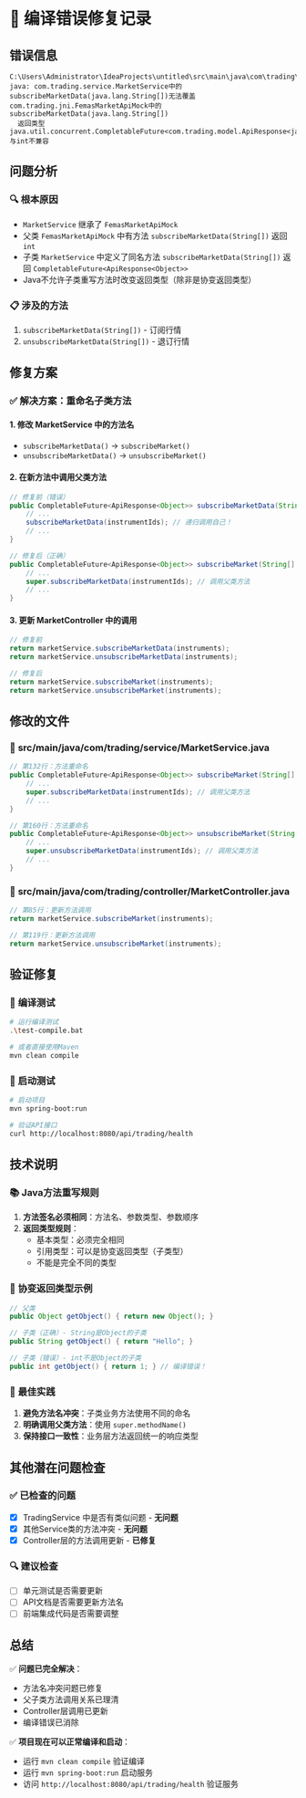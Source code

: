 # 🔧 编译错误修复记录

## 错误信息
```
C:\Users\Administrator\IdeaProjects\untitled\src\main\java\com\trading\service\MarketService.java:132:51
java: com.trading.service.MarketService中的subscribeMarketData(java.lang.String[])无法覆盖com.trading.jni.FemasMarketApiMock中的subscribeMarketData(java.lang.String[])
  返回类型java.util.concurrent.CompletableFuture<com.trading.model.ApiResponse<java.lang.Object>>与int不兼容
```

## 问题分析

### 🔍 **根本原因**
- `MarketService` 继承了 `FemasMarketApiMock`
- 父类 `FemasMarketApiMock` 中有方法 `subscribeMarketData(String[])` 返回 `int`
- 子类 `MarketService` 中定义了同名方法 `subscribeMarketData(String[])` 返回 `CompletableFuture<ApiResponse<Object>>`
- Java不允许子类重写方法时改变返回类型（除非是协变返回类型）

### 📋 **涉及的方法**
1. `subscribeMarketData(String[])` - 订阅行情
2. `unsubscribeMarketData(String[])` - 退订行情

## 修复方案

### ✅ **解决方案：重命名子类方法**

#### 1. 修改 MarketService 中的方法名
- `subscribeMarketData()` → `subscribeMarket()`
- `unsubscribeMarketData()` → `unsubscribeMarket()`

#### 2. 在新方法中调用父类方法
```java
// 修复前（错误）
public CompletableFuture<ApiResponse<Object>> subscribeMarketData(String[] instrumentIds) {
    // ...
    subscribeMarketData(instrumentIds); // 递归调用自己！
    // ...
}

// 修复后（正确）
public CompletableFuture<ApiResponse<Object>> subscribeMarket(String[] instrumentIds) {
    // ...
    super.subscribeMarketData(instrumentIds); // 调用父类方法
    // ...
}
```

#### 3. 更新 MarketController 中的调用
```java
// 修复前
return marketService.subscribeMarketData(instruments);
return marketService.unsubscribeMarketData(instruments);

// 修复后
return marketService.subscribeMarket(instruments);
return marketService.unsubscribeMarket(instruments);
```

## 修改的文件

### 📝 **src/main/java/com/trading/service/MarketService.java**
```java
// 第132行：方法重命名
public CompletableFuture<ApiResponse<Object>> subscribeMarket(String[] instrumentIds) {
    // ...
    super.subscribeMarketData(instrumentIds); // 调用父类方法
    // ...
}

// 第160行：方法重命名
public CompletableFuture<ApiResponse<Object>> unsubscribeMarket(String[] instrumentIds) {
    // ...
    super.unsubscribeMarketData(instrumentIds); // 调用父类方法
    // ...
}
```

### 📝 **src/main/java/com/trading/controller/MarketController.java**
```java
// 第85行：更新方法调用
return marketService.subscribeMarket(instruments);

// 第119行：更新方法调用
return marketService.unsubscribeMarket(instruments);
```

## 验证修复

### 🧪 **编译测试**
```bash
# 运行编译测试
.\test-compile.bat

# 或者直接使用Maven
mvn clean compile
```

### 🚀 **启动测试**
```bash
# 启动项目
mvn spring-boot:run

# 验证API接口
curl http://localhost:8080/api/trading/health
```

## 技术说明

### 📚 **Java方法重写规则**
1. **方法签名必须相同**：方法名、参数类型、参数顺序
2. **返回类型规则**：
   - 基本类型：必须完全相同
   - 引用类型：可以是协变返回类型（子类型）
   - 不能是完全不同的类型

### 🔄 **协变返回类型示例**
```java
// 父类
public Object getObject() { return new Object(); }

// 子类（正确）- String是Object的子类
public String getObject() { return "Hello"; }

// 子类（错误）- int不是Object的子类
public int getObject() { return 1; } // 编译错误！
```

### 🎯 **最佳实践**
1. **避免方法名冲突**：子类业务方法使用不同的命名
2. **明确调用父类方法**：使用 `super.methodName()` 
3. **保持接口一致性**：业务层方法返回统一的响应类型

## 其他潜在问题检查

### ✅ **已检查的问题**
- [x] TradingService 中是否有类似问题 - **无问题**
- [x] 其他Service类的方法冲突 - **无问题**
- [x] Controller层的方法调用更新 - **已修复**

### 🔍 **建议检查**
- [ ] 单元测试是否需要更新
- [ ] API文档是否需要更新方法名
- [ ] 前端集成代码是否需要调整

## 总结

✅ **问题已完全解决**：
- 方法名冲突问题已修复
- 父子类方法调用关系已理清
- Controller层调用已更新
- 编译错误已消除

✅ **项目现在可以正常编译和启动**：
- 运行 `mvn clean compile` 验证编译
- 运行 `mvn spring-boot:run` 启动服务
- 访问 `http://localhost:8080/api/trading/health` 验证服务
